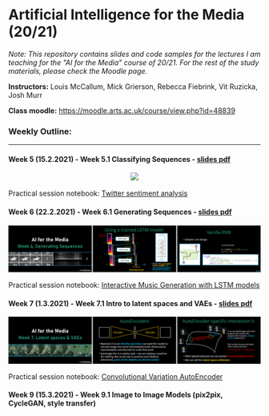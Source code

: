# Artificial Intelligence for the Media (20/21)

_Note: This repository contains slides and code samples for the lectures I am teaching for the "AI for the Media" course of 20/21. For the rest of the study materials, please check the Moodle page._

**Instructors:** Louis McCallum, Mick Grierson, Rebecca Fiebrink, Vit Ruzicka, Josh Murr

**Class moodle:** https://moodle.arts.ac.uk/course/view.php?id=48839

### Weekly Outline: 

---

#### Week 5 (15.2.2021) - Week 5.1 Classifying Sequences - [slides pdf](https://github.com/previtus/cci_AI_for_the_Media/blob/main/week05_sequential-classification/aim05_sequential-classification.pdf)

<p align="center">
<img src="https://raw.githubusercontent.com/previtus/cci_AI_for_the_Media/main/week05_sequential-classification/aim05_slide.gif" width="760">
</p>

Practical session notebook: [Twitter sentiment analysis](https://github.com/previtus/cci_AI_for_the_Media/blob/main/week05_sequential-classification/aim05_twitter_sentiment_analysis.ipynb)


#### Week 6 (22.2.2021) - Week 6.1 Generating Sequences - [slides pdf](https://github.com/previtus/cci_AI_for_the_Media/blob/main/week06_generating-sequences/aim06_generating-sequences.pdf)

<p align="center">
<img src="https://github.com/previtus/cci_AI_for_the_Media/blob/main/week06_generating-sequences/aim06_slide.gif" width="760">
</p>

Practical session notebook: [Interactive Music Generation with LSTM models](https://github.com/previtus/cci_AI_for_the_Media/blob/main/week06_generating-sequences/aim06_generative_music.ipynb)

#### Week 7 (1.3.2021) - Week 7.1 Intro to latent spaces and VAEs - [slides pdf](https://github.com/previtus/cci_AI_for_the_Media/blob/main/week07_latent-spaces/aim07_latent-spaces.pdf)

<p align="center">
<img src="https://github.com/previtus/cci_AI_for_the_Media/blob/main/week07_latent-spaces/aim07_slide.gif" width="760">
</p>

Practical session notebook: [Convolutional Variation AutoEncoder](https://github.com/previtus/cci_AI_for_the_Media/blob/main/week07_latent-spaces/aim07_convolutional_VAE.ipynb)


#### Week 9 (15.3.2021) - Week 9.1 Image to Image Models (pix2pix, CycleGAN, style transfer)
